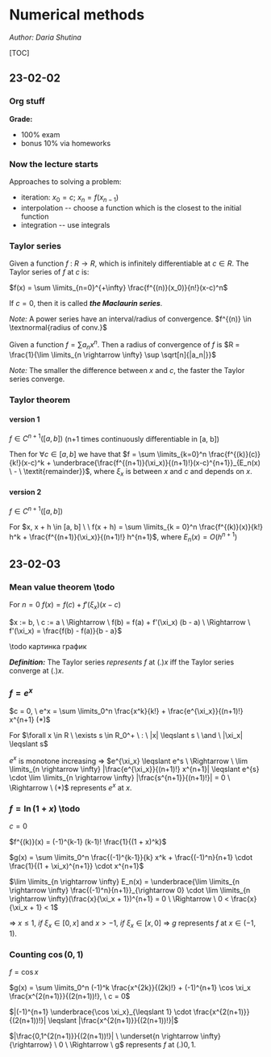 # Numerical methods

*Author: Daria Shutina*



[TOC]



## 23-02-02

### Org stuff

**Grade:**

- 100% exam
- bonus 10% via homeworks







### Now the lecture starts

Approaches to solving a problem:

- iteration:  $x_0 = c; \ x_n = f(x_{n-1})$ 
- interpolation -- choose a function which is the closest to the initial function
- integration -- use integrals







### Taylor series 

Given a function $f \ : \ R \rightarrow R$, which is infinitely differentiable at $c \in R$. The Taylor series of $f$ at $c$ is:

$f(x) = \sum \limits_{n=0}^{+\infty} \frac{f^{(n)}(x_0)}{n!}(x-c)^n$

If $c = 0$, then it is called ***the Maclaurin series***. 



*Note:* A power series have an interval/radius of convergence. $f^{(n)} \in \textnormal{radius of conv.}$

Given a function $f = \sum a_n x^n$. Then a radius of convergence of $f$ is $R = \frac{1}{\lim \limits_{n \rightarrow \infty} \sup \sqrt[n]{|a_n|}}$



*Note:* The smaller the difference between $x$ and $c$, the faster the Taylor series converge. 







### Taylor theorem

#### version 1

$f \in C^{n+1}([a, b])$  (n+1 times continuously differentiable in [a, b])

Then for $\forall c \in [a, b]$ we have that $f = \sum \limits_{k=0}^n \frac{f^{(k)}(c)}{k!}(x-c)^k + \underbrace{\frac{f^{(n+1)}(\xi_x)}{(n+1)!}(x-c)^{n+1}}_{E_n(x) \ - \ \textit{remainder}}$, where $\xi_x$ is between $x$ and $c$ and depends on $x$. 



#### version 2

$f \in C^{n+1}([a, b])$

For $x, x + h \in [a, b] \ \ f(x + h) = \sum \limits_{k = 0}^n \frac{f^{(k)}(x)}{k!} h^k + \frac{f^{(n+1)}(\xi_x)}{(n+1)!} h^{n+1}$, where $E_n(x) = O(h^{n+1})$











## 23-02-03

### Mean value theorem \todo

For $n = 0$ $f(x) = f(c) + f'(\xi_x) (x - c)$

$x := b, \ c := a \ \Rightarrow \ f(b) = f(a) + f'(\xi_x) (b - a) \ \Rightarrow \ f'(\xi_x) = \frac{f(b) - f(a)}{b - a}$

\todo картинка график 





***Definition:*** The Taylor series *represents* $f$ at $(.) x$  iff  the Taylor series converge at $(.) x$. 







### $f = e^x$ 

$c = 0, \ e^x = \sum \limits_0^n \frac{x^k}{k!} + \frac{e^{\xi_x}}{(n+1)!} x^{n+1} (*)$

For $\forall x \in R \ \exists s \in R_0^+ \ : \ |x| \leqslant s \ \and \ |\xi_x| \leqslant s$

$e^x$ is monotone increasing $\Rightarrow$ $e^{\xi_x} \leqslant e^s \ \Rightarrow \ \lim \limits_{n \rightarrow \infty} |\frac{e^{\xi_x}}{(n+1)!} x^{n+1}| \leqslant e^{s} \cdot \lim \limits_{n \rightarrow \infty} |\frac{s^{n+1}}{(n+1)!}| = 0 \ \Rightarrow \ (*)$ represents $e^x$ at $x$.

 



### $f = \ln(1 + x)$ \todo

$c = 0$

$f^{(k)}(x) = (-1)^{k-1} (k-1)! \frac{1}{(1 + x)^k}$

$g(x) = \sum \limits_0^n \frac{(-1)^{k-1}}{k} x^k + \frac{(-1)^n}{n+1} \cdot \frac{1}{(1 + \xi_x)^{n+1}} \cdot x^{n+1}$ 

 $\lim \limits_{n \rightarrow \infty} E_n(x) = \underbrace{\lim \limits_{n \rightarrow \infty} \frac{(-1)^n}{n+1}}_{\rightarrow 0} \cdot \lim \limits_{n \rightarrow \infty}(\frac{x}{\xi_x + 1})^{n+1} = 0 \ \Rightarrow \ 0 < \frac{x}{\xi_x + 1} < 1$

$\Rightarrow \ x \leqslant 1, \ if \ \xi_x \in [0, x]$ and $x > -1, \ if \ \xi_x \in [x, 0] \ \Rightarrow \ g$ represents $f$ at $x \in (-1, 1)$. 





### Counting $\cos(0, 1)$

$f = \cos x$

$g(x) = \sum \limits_0^n (-1)^k \frac{x^{2k}}{(2k)!} + (-1)^{n+1} \cos \xi_x \frac{x^{2(n+1)}}{(2(n+1))!}, \ c = 0$

$|(-1)^{n+1} \underbrace{\cos \xi_x}_{\leqslant 1} \cdot \frac{x^{2(n+1)}}{(2(n+1))!}| \leqslant |\frac{x^{2(n+1)}}{(2(n+1))!}|$

$|\frac{0,1^{2(n+1)}}{(2(n+1))!}| \ \underset{n \rightarrow \infty}{\rightarrow} \ 0 \ \Rightarrow \ g$ represents $f$ at $(.)0,1$. 











